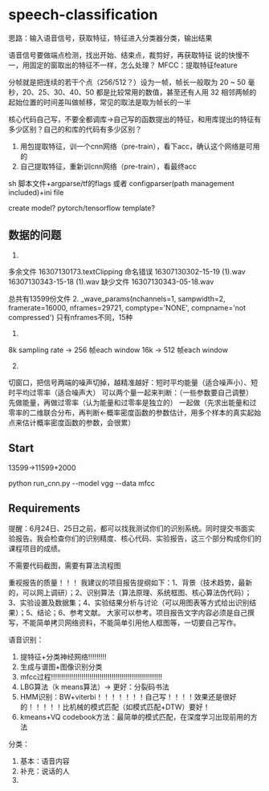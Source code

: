 # speech-classification

思路：输入语音信号，获取特征，特征进入分类器分类，输出结果

语音信号要做端点检测，找出开始、结束点，裁剪好，再获取特征
说的快慢不一，用固定的窗取出的特征不一样，怎么处理？
MFCC：提取特征feature

分帧就是把连续的若干个点（256/512？）设为一帧，帧长一般取为 20 ~ 50 毫秒，20、25、30、40、50 都是比较常用的数值，甚至还有人用 32
相邻两帧的起始位置的时间差叫做帧移，常见的取法是取为帧长的一半

核心代码自己写，不要全都调库->自己写的函数提出的特征，和用库提出的特征有多少区别？自己的和库的代码有多少区别？

1. 用包提取特征，训一个cnn网络（pre-train），看下acc，确认这个网络是可用的
2. 自己提取特征，重新训cnn网络（pre-train），看最终acc

sh 脚本文件+argparse/tf的flags 
或者 
configparser(path management included)+ini file

create model?
pytorch/tensorflow template?


## 数据的问题

1.
多余文件
16307130173.textClipping
命名错误
16307130302-15-19 (1).wav
16307130343-15-18 (1).wav
缺少文件
16307130343-05-18.wav

总共有13599份文件
2. 
_wave_params(nchannels=1, sampwidth=2, framerate=16000, nframes=29721, comptype='NONE', compname='not compressed')
只有nframes不同，15种


1.
8k sampling rate -> 256 帧each window
16k -> 512 帧each window

2.
切窗口，把信号两端的噪声切掉，越精准越好：短时平均能量（适合噪声小）、短时平均过零率（适合噪声大）
可以两个量一起来判断：（一些参数要自己调整）
    先做能量，再做过零率（认为能量和过零率是独立的）
    一起做（先求出能量和过零率的二维联合分布，再判断<-概率密度函数的参数估计，用多个样本的真实起始点来估计概率密度函数的参数，会很累）
    
## Start

13599->11599+2000

python run_cnn.py --model vgg --data mfcc

## Requirements

提醒：6月24日、25日之前，都可以找我测试你们的识别系统。同时提交书面实验报告。我会检查你们的识别精度、核心代码、实验报告，这三个部分构成你们的课程项目的成绩。

不需要代码截图，需要有算法流程图

重视报告的质量！！！
我建议的项目报告提纲如下：1、背景（技术趋势，最新的，可以网上调研）；2、识别算法（算法原理、系统框图、核心算法伪代码）；3、实验设置及数据集；4、实验结果分析与讨论（可以用图表等方式给出识别结果）；5、结论；6、参考文献。 大家可以参考。项目报告文字内容必须是自己撰写，不能简单拷贝网络资料，不能简单引用他人框图等，一切要自己写作。

语音识别：
1. 提特征+分类神经网络!!!!!!!!!
2. 生成与谱图+图像识别分类
3. mfcc过程!!!!!!!!!!!!!!!!!!!!!!!!!!!!!!!!!!!!!!!!!!!!!!!!!!!!!!!
4. LBG算法（k means算法）-> 更好：分裂码书法
5. HMM识别：BW+viterbi！！！！！！！自己写！！！！效果还是很好的！！！！！比机械的模式匹配（如模式匹配+DTW）要好！
6. kmeans+VQ codebook方法：最简单的模式匹配，在深度学习出现前用的方法

分类：
1. 基本：语音内容
2. 补充：说话的人
3. 
